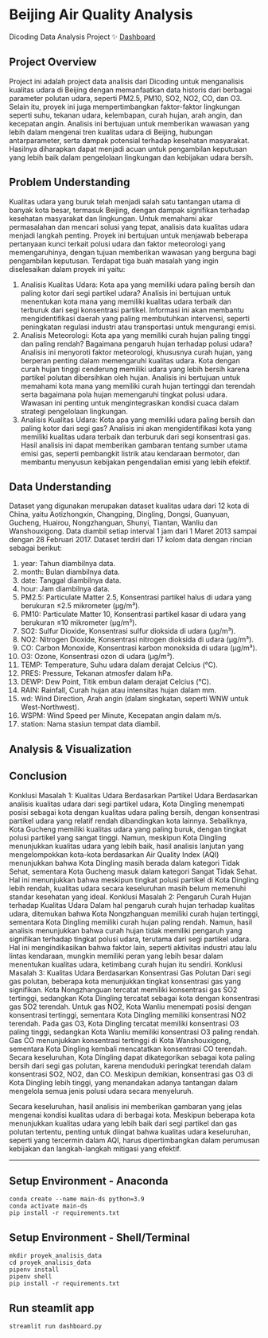 # Beijing Air Quality Analysis 
Dicoding Data Analysis Project ✨
[Dashboard](https://air-quality-beijing-view.streamlit.app/)

## Project Overview
Project ini adalah project data analisis dari Dicoding untuk menganalisis kualitas udara di Beijing dengan memanfaatkan data historis dari berbagai parameter polutan udara, seperti PM2.5, PM10, SO2, NO2, CO, dan O3. Selain itu, proyek ini juga mempertimbangkan faktor-faktor lingkungan seperti suhu, tekanan udara, kelembapan, curah hujan, arah angin, dan kecepatan angin. Analisis ini bertujuan untuk memberikan wawasan yang lebih dalam mengenai tren kualitas udara di Beijing, hubungan antarparameter, serta dampak potensial terhadap kesehatan masyarakat. Hasilnya diharapkan dapat menjadi acuan untuk pengambilan keputusan yang lebih baik dalam pengelolaan lingkungan dan kebijakan udara bersih.

## Problem Understanding
Kualitas udara yang buruk telah menjadi salah satu tantangan utama di banyak kota besar, termasuk Beijing, dengan dampak signifikan terhadap kesehatan masyarakat dan lingkungan. Untuk memahami akar permasalahan dan mencari solusi yang tepat, analisis data kualitas udara menjadi langkah penting. Proyek ini bertujuan untuk menjawab beberapa pertanyaan kunci terkait polusi udara dan faktor meteorologi yang memengaruhinya, dengan tujuan memberikan wawasan yang berguna bagi pengambilan keputusan.
Terdapat tiga buah masalah yang ingin diselesaikan dalam proyek ini yaitu:
1. Analisis Kualitas Udara: Kota apa yang memiliki udara paling bersih dan paling kotor dari segi partikel udara?
   Analisis ini bertujuan untuk menentukan kota mana yang memiliki kualitas udara terbaik dan terburuk dari segi konsentrasi partikel. Informasi ini akan membantu mengidentifikasi daerah yang paling membutuhkan intervensi, seperti peningkatan regulasi industri atau transportasi untuk mengurangi emisi.
2. Analisis Meteorologi: Kota apa yang memiliki curah hujan paling tinggi dan paling rendah? Bagaimana pengaruh hujan terhadap polusi udara?
   Analisis ini menyoroti faktor meteorologi, khususnya curah hujan, yang berperan penting dalam memengaruhi kualitas udara. Kota dengan curah hujan tinggi cenderung memiliki udara yang lebih bersih karena partikel polutan dibersihkan oleh hujan. Analisis ini bertujuan untuk memahami kota mana yang memiliki curah hujan tertinggi dan terendah serta bagaimana pola hujan memengaruhi tingkat polusi udara. Wawasan ini penting untuk mengintegrasikan kondisi cuaca dalam strategi pengelolaan lingkungan.
3. Analisis Kualitas Udara: Kota apa yang memiliki udara paling bersih dan paling kotor dari segi gas?
   Analisis ini akan mengidentifikasi kota yang memiliki kualitas udara terbaik dan terburuk dari segi konsentrasi gas. Hasil analisis ini dapat memberikan gambaran tentang sumber utama emisi gas, seperti pembangkit listrik atau kendaraan bermotor, dan membantu menyusun kebijakan pengendalian emisi yang lebih efektif.


## Data Understanding
Dataset yang digunakan merupakan dataset kualitas udara dari 12 kota di China, yaitu Aotizhongxin, Changping, Dingling, Dongsi, Guanyuan, Gucheng, Huairou, Nongzhanguan, Shunyi, Tiantan, Wanliu dan Wanshouxigong. Data diambil setiap interval 1 jam dari 1 Maret 2013 sampai dengan 28 Februari 2017. Dataset terdiri dari 17 kolom data dengan rincian sebagai berikut:
1. year: Tahun diambilnya data.
2. month: Bulan diambilnya data.
3. date: Tanggal diambilnya data.
4. hour: Jam diambilnya data.
5. PM2.5: Particulate Matter 2.5, Konsentrasi partikel halus di udara yang berukuran ≤2.5 mikrometer (μg/m³).
6. PM10: Particulate Matter 10, Konsentrasi partikel kasar di udara yang berukuran ≤10 mikrometer (μg/m³).
7. SO2: Sulfur Dioxide, Konsentrasi sulfur dioksida di udara (μg/m³).
8. NO2: Nitrogen Dioxide, Konsentrasi nitrogen dioksida di udara (μg/m³).
9. CO: Carbon Monoxide, Konsentrasi karbon monoksida di udara (μg/m³).
10. O3: Ozone, Konsentrasi ozon di udara (μg/m³).
11. TEMP: Temperature, Suhu udara dalam derajat Celcius (°C).
12. PRES: Pressure, Tekanan atmosfer dalam hPa.
13. DEWP: Dew Point, Titik embun dalam derajat Celcius (°C).
14. RAIN: Rainfall, Curah hujan atau intensitas hujan dalam mm.
15. wd: Wind Direction, Arah angin (dalam singkatan, seperti WNW untuk West-Northwest).
16. WSPM: Wind Speed per Minute, Kecepatan angin dalam m/s.
17. station: Nama stasiun tempat data diambil.

## Analysis & Visualization

## Conclusion
Konklusi Masalah 1: Kualitas Udara Berdasarkan Partikel Udara
Berdasarkan analisis kualitas udara dari segi partikel udara, Kota Dingling menempati posisi sebagai kota dengan kualitas udara paling bersih, dengan konsentrasi partikel udara yang relatif rendah dibandingkan kota lainnya. Sebaliknya, Kota Gucheng memiliki kualitas udara yang paling buruk, dengan tingkat polusi partikel yang sangat tinggi. Namun, meskipun Kota Dingling menunjukkan kualitas udara yang lebih baik, hasil analisis lanjutan yang mengelompokkan kota-kota berdasarkan Air Quality Index (AQI) menunjukkan bahwa Kota Dingling masih berada dalam kategori Tidak Sehat, sementara Kota Gucheng masuk dalam kategori Sangat Tidak Sehat. Hal ini menunjukkan bahwa meskipun tingkat polusi partikel di Kota Dingling lebih rendah, kualitas udara secara keseluruhan masih belum memenuhi standar kesehatan yang ideal.
Konklusi Masalah 2: Pengaruh Curah Hujan terhadap Kualitas Udara
Dalam hal pengaruh curah hujan terhadap kualitas udara, ditemukan bahwa Kota Nongzhanguan memiliki curah hujan tertinggi, sementara Kota Dingling memiliki curah hujan paling rendah. Namun, hasil analisis menunjukkan bahwa curah hujan tidak memiliki pengaruh yang signifikan terhadap tingkat polusi udara, terutama dari segi partikel udara. Hal ini mengindikasikan bahwa faktor lain, seperti aktivitas industri atau lalu lintas kendaraan, mungkin memiliki peran yang lebih besar dalam menentukan kualitas udara, ketimbang curah hujan itu sendiri.
Konklusi Masalah 3: Kualitas Udara Berdasarkan Konsentrasi Gas Polutan
Dari segi gas polutan, beberapa kota menunjukkan tingkat konsentrasi gas yang signifikan. Kota Nongzhanguan tercatat memiliki konsentrasi gas SO2 tertinggi, sedangkan Kota Dingling tercatat sebagai kota dengan konsentrasi gas SO2 terendah. Untuk gas NO2, Kota Wanliu menempati posisi dengan konsentrasi tertinggi, sementara Kota Dingling memiliki konsentrasi NO2 terendah. Pada gas O3, Kota Dingling tercatat memiliki konsentrasi O3 paling tinggi, sedangkan Kota Wanliu memiliki konsentrasi O3 paling rendah. Gas CO menunjukkan konsentrasi tertinggi di Kota Wanshouxigong, sementara Kota Dingling kembali mencatatkan konsentrasi CO terendah. Secara keseluruhan, Kota Dingling dapat dikategorikan sebagai kota paling bersih dari segi gas polutan, karena menduduki peringkat terendah dalam konsentrasi SO2, NO2, dan CO. Meskipun demikian, konsentrasi gas O3 di Kota Dingling lebih tinggi, yang menandakan adanya tantangan dalam mengelola semua jenis polusi udara secara menyeluruh.

Secara keseluruhan, hasil analisis ini memberikan gambaran yang jelas mengenai kondisi kualitas udara di berbagai kota. Meskipun beberapa kota menunjukkan kualitas udara yang lebih baik dari segi partikel dan gas polutan tertentu, penting untuk diingat bahwa kualitas udara keseluruhan, seperti yang tercermin dalam AQI, harus dipertimbangkan dalam perumusan kebijakan dan langkah-langkah mitigasi yang efektif.

___

## Setup Environment - Anaconda
```
conda create --name main-ds python=3.9
conda activate main-ds
pip install -r requirements.txt
```

## Setup Environment - Shell/Terminal
```
mkdir proyek_analisis_data
cd proyek_analisis_data
pipenv install
pipenv shell
pip install -r requirements.txt
```

## Run steamlit app
```
streamlit run dashboard.py
```
